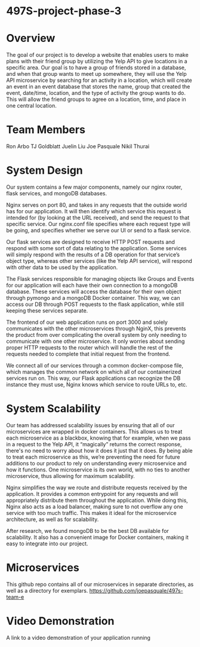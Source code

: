# 497S-project-phase-3

# Overview
The goal of our project is to develop a website that enables users to make plans with their friend group by utilizing the Yelp API to give locations in a specific area. Our goal is to have a group of friends stored in a database, and when that group wants to meet up somewhere, they will use the Yelp API microservice by searching for an activity in a location, which will create an event in an event database that stores the name, group that created the event, date/time, location, and the type of activity the group wants to do. This will allow the friend groups to agree on a location, time, and place in one central location.

# Team Members
Ron Arbo
TJ Goldblatt
Juelin Liu
Joe Pasquale
Nikil Thurai

# System Design

Our system contains a few major components, namely our nginx router, flask services, and mongoDB databases. 

Nginx serves on port 80, and takes in any requests that the outside world has for our application. It will then identify which service this request is intended for (by looking at the URL received), and send the request to that specific service. Our nginx.conf file specifies where each request type will be going, and specifies whether we serve our UI or send to a flask service. 

Our flask services are designed to receive HTTP POST requests and respond with some sort of data relating to the application. Some services will simply respond with the results of a DB operation for that service’s object type, whereas other services (like the Yelp API service), will respond with other data to be used by the application. 

The Flask services responsible for managing objects like Groups and Events for our application will each have their own connection to a mongoDB database. These services will access the database for their own object through pymongo and a mongoDB Docker container. This way, we can access our DB through POST requests to the flask application, while still keeping these services separate. 

The frontend of our web application runs on port 3000 and solely communicates with the other microservices through NginX, this prevents the product from over complicating the overall system by only needing to communicate with one other microservice. It only worries about sending proper HTTP requests to the router which will handle the rest of the requests needed to complete that initial request from the frontend. 

We connect all of our services through a common docker-compose file, which manages the common network on which all of our containerized services run on. This way, our Flask applications can recognize the DB instance they must use, Nginx knows which service to route URLs to, etc. 

# System Scalability

Our team has addressed scalability issues by ensuring that all of our microservices are wrapped in docker containers. This allows us to treat each microservice as a blackbox, knowing that for example, when we pass in a request to the Yelp API, it “magically” returns the correct response, there's no need to worry about how it does it just that it does. By being able to treat each microservice as this, we’re preventing the need for future additions to our product to rely on understanding every microservice and how it functions. One microservice is its own world, with no ties to another microservice, thus allowing for maximum scalability.

Nginx simplifies the way we route and distribute requests received by the application. It provides a common entrypoint for any requests and will appropriately distribute them throughout the application. While doing this, Nginx also acts as a load balancer, making sure to not overflow any one service with too much traffic. This makes it ideal for the microservice architecture, as well as for scalability.

After research, we found mongoDB to be the best DB available for scalability. It also has a convenient image for Docker containers, making it easy to integrate into our project.

# Microservices
This github repo contains all of our microservices in separate directories, as well as a directory for exemplars. 
https://github.com/joepasquale/497s-team-e

# Video Demonstration
A link to a video demonstration of your application running



